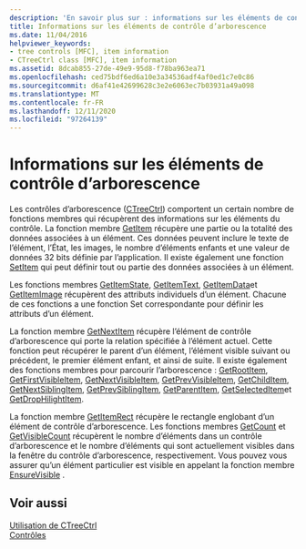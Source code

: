 ```yaml
---
description: 'En savoir plus sur : informations sur les éléments de contrôle d’arborescence'
title: Informations sur les éléments de contrôle d’arborescence
ms.date: 11/04/2016
helpviewer_keywords:
- tree controls [MFC], item information
- CTreeCtrl class [MFC], item information
ms.assetid: 8dcab855-27de-49e9-95d8-f78ba963ea71
ms.openlocfilehash: ced75bdf6ed6a10e3a34536adf4af0ed1c7e0c86
ms.sourcegitcommit: d6af41e42699628c3e2e6063ec7b03931a49a098
ms.translationtype: MT
ms.contentlocale: fr-FR
ms.lasthandoff: 12/11/2020
ms.locfileid: "97264139"
---
```

# <a name="tree-control-item-information"></a>Informations sur les éléments de contrôle d’arborescence

Les contrôles d’arborescence ([CTreeCtrl](../mfc/reference/ctreectrl-class.md)) comportent un certain nombre de fonctions membres qui récupèrent des informations sur les éléments du contrôle. La fonction membre [GetItem](../mfc/reference/ctreectrl-class.md#getitem) récupère une partie ou la totalité des données associées à un élément. Ces données peuvent inclure le texte de l’élément, l’État, les images, le nombre d’éléments enfants et une valeur de données 32 bits définie par l’application. Il existe également une fonction [SetItem](../mfc/reference/ctreectrl-class.md#setitem) qui peut définir tout ou partie des données associées à un élément.

Les fonctions membres [GetItemState](../mfc/reference/ctreectrl-class.md#getitemstate), [GetItemText](../mfc/reference/ctreectrl-class.md#getitemtext), [GetItemData](../mfc/reference/ctreectrl-class.md#getitemdata)et [GetItemImage](../mfc/reference/ctreectrl-class.md#getitemimage) récupèrent des attributs individuels d’un élément. Chacune de ces fonctions a une fonction Set correspondante pour définir les attributs d’un élément.

La fonction membre [GetNextItem](../mfc/reference/ctreectrl-class.md#getnextitem) récupère l’élément de contrôle d’arborescence qui porte la relation spécifiée à l’élément actuel. Cette fonction peut récupérer le parent d’un élément, l’élément visible suivant ou précédent, le premier élément enfant, et ainsi de suite. Il existe également des fonctions membres pour parcourir l’arborescence : [GetRootItem](../mfc/reference/ctreectrl-class.md#getrootitem), [GetFirstVisibleItem](../mfc/reference/ctreectrl-class.md#getfirstvisibleitem), [GetNextVisibleItem](../mfc/reference/ctreectrl-class.md#getnextvisibleitem), [GetPrevVisibleItem](../mfc/reference/ctreectrl-class.md#getprevvisibleitem), [GetChildItem](../mfc/reference/ctreectrl-class.md#getchilditem), [GetNextSiblingItem](../mfc/reference/ctreectrl-class.md#getnextsiblingitem), [GetPrevSiblingItem](../mfc/reference/ctreectrl-class.md#getprevsiblingitem), [GetParentItem](../mfc/reference/ctreectrl-class.md#getparentitem), [GetSelectedItem](../mfc/reference/ctreectrl-class.md#getselecteditem)et [GetDropHilightItem](../mfc/reference/ctreectrl-class.md#getdrophilightitem).

La fonction membre [GetItemRect](../mfc/reference/ctreectrl-class.md#getitemrect) récupère le rectangle englobant d’un élément de contrôle d’arborescence. Les fonctions membres [GetCount](../mfc/reference/ctreectrl-class.md#getcount) et [GetVisibleCount](../mfc/reference/ctreectrl-class.md#getvisiblecount) récupèrent le nombre d’éléments dans un contrôle d’arborescence et le nombre d’éléments qui sont actuellement visibles dans la fenêtre du contrôle d’arborescence, respectivement. Vous pouvez vous assurer qu’un élément particulier est visible en appelant la fonction membre [EnsureVisible](../mfc/reference/ctreectrl-class.md#ensurevisible) .

## <a name="see-also"></a>Voir aussi

[Utilisation de CTreeCtrl](../mfc/using-ctreectrl.md)<br/>
[Contrôles](../mfc/controls-mfc.md)

